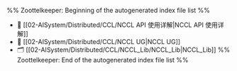 %% Zoottelkeeper: Beginning of the autogenerated index file list  %%
- 📄 [[02-AISystem/Distributed/CCL/NCCL API 使用详解|NCCL API 使用详解]]
- 📄 [[02-AISystem/Distributed/CCL/NCCL UG|NCCL UG]]
- 🗂️ [[02-AISystem/Distributed/CCL/NCCL_Lib/NCCL_Lib|NCCL_Lib]]
%% Zoottelkeeper: End of the autogenerated index file list  %%
